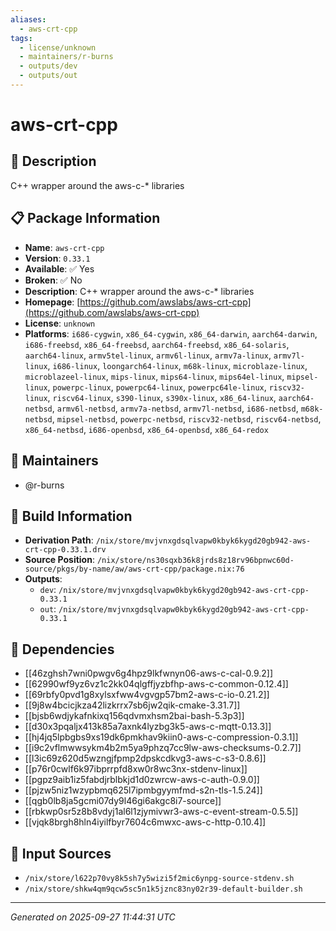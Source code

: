 ```yaml
---
aliases:
  - aws-crt-cpp
tags:
  - license/unknown
  - maintainers/r-burns
  - outputs/dev
  - outputs/out
---
```


# aws-crt-cpp

## 📝 Description

C++ wrapper around the aws-c-* libraries

## 📋 Package Information

- **Name**: `aws-crt-cpp`
- **Version**: `0.33.1`
- **Available**: ✅ Yes
- **Broken**: ✅ No
- **Description**: C++ wrapper around the aws-c-* libraries
- **Homepage**: [https://github.com/awslabs/aws-crt-cpp](https://github.com/awslabs/aws-crt-cpp)
- **License**: `unknown`
- **Platforms**: `i686-cygwin`, `x86_64-cygwin`, `x86_64-darwin`, `aarch64-darwin`, `i686-freebsd`, `x86_64-freebsd`, `aarch64-freebsd`, `x86_64-solaris`, `aarch64-linux`, `armv5tel-linux`, `armv6l-linux`, `armv7a-linux`, `armv7l-linux`, `i686-linux`, `loongarch64-linux`, `m68k-linux`, `microblaze-linux`, `microblazeel-linux`, `mips-linux`, `mips64-linux`, `mips64el-linux`, `mipsel-linux`, `powerpc-linux`, `powerpc64-linux`, `powerpc64le-linux`, `riscv32-linux`, `riscv64-linux`, `s390-linux`, `s390x-linux`, `x86_64-linux`, `aarch64-netbsd`, `armv6l-netbsd`, `armv7a-netbsd`, `armv7l-netbsd`, `i686-netbsd`, `m68k-netbsd`, `mipsel-netbsd`, `powerpc-netbsd`, `riscv32-netbsd`, `riscv64-netbsd`, `x86_64-netbsd`, `i686-openbsd`, `x86_64-openbsd`, `x86_64-redox`
## 👥 Maintainers

- @r-burns


## 🔧 Build Information

- **Derivation Path**: `/nix/store/mvjvnxgdsqlvapw0kbyk6kygd20gb942-aws-crt-cpp-0.33.1.drv`
- **Source Position**: `/nix/store/ns30sqxb36k8jrds8z18rv96bpnwc60d-source/pkgs/by-name/aw/aws-crt-cpp/package.nix:76`
- **Outputs**:
  - `dev`:  `/nix/store/mvjvnxgdsqlvapw0kbyk6kygd20gb942-aws-crt-cpp-0.33.1`
  - `out`:  `/nix/store/mvjvnxgdsqlvapw0kbyk6kygd20gb942-aws-crt-cpp-0.33.1`

## 🔗 Dependencies

- [[46zghsh7wni0pwgv6g4hpz9lkfwnyn06-aws-c-cal-0.9.2]]
- [[62990wf9yz6vz1c2kk04qlgffjyzbfhp-aws-c-common-0.12.4]]
- [[69rbfy0pvd1g8xylsxfww4vgvgp57bm2-aws-c-io-0.21.2]]
- [[9j8w4bcicjkza42lizkrrx7sb6jw2qik-cmake-3.31.7]]
- [[bjsb6wdjykafnkixq156qdvmxhsm2bai-bash-5.3p3]]
- [[d30x3pqaljx413k85a7axnk4lyzbg3k5-aws-c-mqtt-0.13.3]]
- [[hj4jq5lpbgbs9xs19dk6pmkhav9kiin0-aws-c-compression-0.3.1]]
- [[i9c2vflmwwsykm4b2m5ya9phzq7cc9lw-aws-checksums-0.2.7]]
- [[l3ic69z620d5wzngjfpmp2dpskcdkvg3-aws-c-s3-0.8.6]]
- [[p76r0cwlf6k97ibprrpfd8xw0r8wc3nx-stdenv-linux]]
- [[pgpz9aib1iz5fabdjrblbkjd1d0zwrcw-aws-c-auth-0.9.0]]
- [[pjzw5niz1wzypbmq625l7ipmbgyymfmd-s2n-tls-1.5.24]]
- [[qgb0lb8ja5gcmi07dy9l46gi6akgc8i7-source]]
- [[rbkwp0sr5z8b8vdyj1al6l1zjymivwr3-aws-c-event-stream-0.5.5]]
- [[vjqk8brgh8hln4iyilfbyr7604c6mwxc-aws-c-http-0.10.4]]

## 📁 Input Sources

- `/nix/store/l622p70vy8k5sh7y5wizi5f2mic6ynpg-source-stdenv.sh`
- `/nix/store/shkw4qm9qcw5sc5n1k5jznc83ny02r39-default-builder.sh`

---
*Generated on 2025-09-27 11:44:31 UTC*
